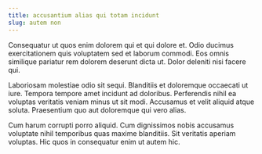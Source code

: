 ```yaml
---
title: accusantium alias qui totam incidunt
slug: autem non
---
```


Consequatur ut quos enim dolorem qui et qui dolore et. Odio ducimus exercitationem quis voluptatem sed et laborum commodi. Eos omnis similique pariatur rem dolorem deserunt dicta ut. Dolor deleniti nisi facere qui.

Laboriosam molestiae odio sit sequi. Blanditiis et doloremque occaecati ut iure. Tempora tempore amet incidunt ad doloribus. Perferendis nihil ea voluptas veritatis veniam minus ut sit modi. Accusamus et velit aliquid atque soluta. Praesentium quo aut doloremque qui vero alias.

Cum harum corrupti porro aliquid. Cum dignissimos nobis accusamus voluptate nihil temporibus quas maxime blanditiis. Sit veritatis aperiam voluptas. Hic quos in consequatur enim ut autem hic.
